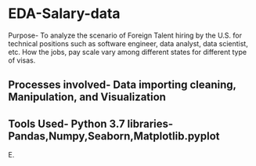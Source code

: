 # EDA-Salary-data
Purpose- To analyze the scenario of Foreign Talent hiring by the U.S. for technical positions such as software
engineer, data analyst, data scientist, etc. How the jobs, pay scale vary among different states for different type
of visas.
## Processes involved- Data importing cleaning, Manipulation, and Visualization
## Tools Used- Python 3.7 libraries- Pandas,Numpy,Seaborn,Matplotlib.pyplot
E.
